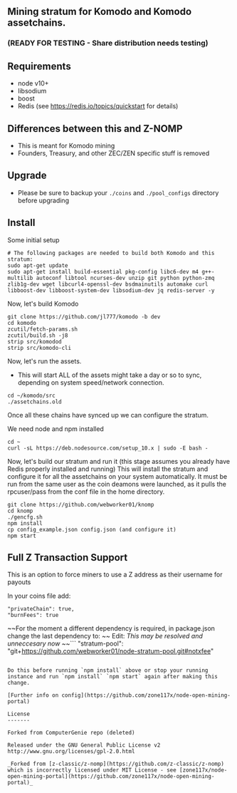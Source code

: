 ## Mining stratum for Komodo and Komodo assetchains.
### (READY FOR TESTING - Share distribution needs testing)

Requirements
------------
* node v10+
* libsodium
* boost
* Redis (see https://redis.io/topics/quickstart for details)

Differences between this and Z-NOMP
------------
* This is meant for Komodo mining
* Founders, Treasury, and other ZEC/ZEN specific stuff is removed

Upgrade
-------------
* Please be sure to backup your `./coins` and `./pool_configs` directory before upgrading

Install
-------------
Some initial setup
```shell
# The following packages are needed to build both Komodo and this stratum:
sudo apt-get update
sudo apt-get install build-essential pkg-config libc6-dev m4 g++-multilib autoconf libtool ncurses-dev unzip git python python-zmq zlib1g-dev wget libcurl4-openssl-dev bsdmainutils automake curl libboost-dev libboost-system-dev libsodium-dev jq redis-server -y
```
Now, let's build Komodo
```shell
git clone https://github.com/jl777/komodo -b dev
cd komodo
zcutil/fetch-params.sh
zcutil/build.sh -j8
strip src/komodod
strip src/komodo-cli
```
 Now, let's run the assets.
 - This will start ALL of the assets might take a day or so to sync, depending on system speed/network connection.
```shell
cd ~/komodo/src
./assetchains.old
```

 Once all these chains have synced up we can configure the stratum.

 We need node and npm installed

```shell
cd ~
curl -sL https://deb.nodesource.com/setup_10.x | sudo -E bash -
```
Now, let's build our stratum and run it (this stage assumes you already have Redis properly installed and running)
This will install the stratum and configure it for all the assetchains on your system automatically. It must be run from the same user as the coin deamons were launched, as it pulls the rpcuser/pass from the conf file in the home directory.
```shell
git clone https://github.com/webworker01/knomp
cd knomp
./gencfg.sh
npm install
cp config_example.json config.json (and configure it)
npm start
```

Full Z Transaction Support
-------------
This is an option to force miners to use a Z address as their username for payouts

In your coins file add: 
```
"privateChain": true,
"burnFees": true
```

~~For the moment a different dependency is required, in package.json change the last dependency to: ~~
Edit: *This may be resolved and unneccesary now*
~~```
"stratum-pool": "git+https://github.com/webworker01/node-stratum-pool.git#notxfee"
```~~

Do this before running `npm install` above or stop your running instance and run `npm install` `npm start` again after making this change.

[Further info on config](https://github.com/zone117x/node-open-mining-portal)

License
-------

Forked from ComputerGenie repo (deleted)

Released under the GNU General Public License v2
http://www.gnu.org/licenses/gpl-2.0.html

_Forked from [z-classic/z-nomp](https://github.com/z-classic/z-nomp) which is incorrectly licensed under MIT License - see [zone117x/node-open-mining-portal](https://github.com/zone117x/node-open-mining-portal)_ 
